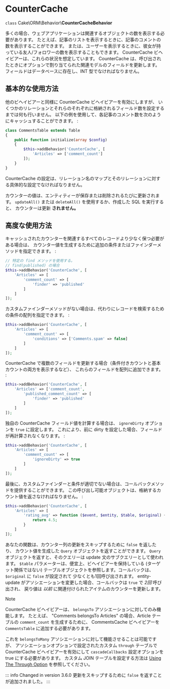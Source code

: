 # CounterCache

`class` Cake\\ORM\\Behavior\\**CounterCacheBehavior**

多くの場合、ウェブアプリケーションは関連するオブジェクトの数を表示する必要があります。
たとえば、記事のリストを表示するときに、記事のコメントの数を表示することができます。
または、ユーザーを表示するときに、彼女が持っている友人/フォロワーの数を表示することもできます。
CounterCache ビヘイビアーは、これらの状況を想定しています。
CounterCache は、呼び出されたときにオプションで割り当てられた関連モデルのフィールドを更新します。
フィールドはデータベースに存在し、INT 型でなければなりません。

## 基本的な使用方法

他のビヘイビアーと同様に CounterCache ビヘイビアーを有効にしますが、
いくつかのリレーションとそれらのそれぞれに格納されるフィールド数を設定するまでは何も行いません。
以下の例を使用して、各記事のコメント数を次のようにキャッシュすることができます。 :

``` php
class CommentsTable extends Table
{
    public function initialize(array $config)
    {
        $this->addBehavior('CounterCache', [
            'Articles' => ['comment_count']
        ]);
    }
}
```

CounterCache の設定は、リレーション名のマップとそのリレーションに対する具体的な設定でなければなりません。

カウンターの値は、エンティティーが保存または削除されるたびに更新されます。
`updateAll()` または `deleteAll()` を使用するか、作成した SQL を実行すると、
カウンターは更新 **されません。**

## 高度な使用方法

キャッシュされたカウンターを関連するすべてのレコードより少なく保つ必要がある場合は、
カウンター値を生成するために追加の条件またはファインダーメソッドを指定できます。 :

``` php
// 特定の find メソッドを使用する。
// find(published) の場合
$this->addBehavior('CounterCache', [
    'Articles' => [
        'comment_count' => [
            'finder' => 'published'
        ]
    ]
]);
```

カスタムファインダーメソッドがない場合は、代わりにレコードを検索するための条件の配列を指定できます。 :

``` php
$this->addBehavior('CounterCache', [
    'Articles' => [
        'comment_count' => [
            'conditions' => ['Comments.spam' => false]
        ]
    ]
]);
```

CounterCache で複数のフィールドを更新する場合（条件付きカウントと基本カウントの両方を表示するなど）、
これらのフィールドを配列に追加できます。 :

``` php
$this->addBehavior('CounterCache', [
    'Articles' => ['comment_count',
        'published_comment_count' => [
            'finder' => 'published'
        ]
    ]
]);
```

独自の CounterCache フィールド値を計算する場合は、 `ignoreDirty` オプションを
`true` に設定します。
これにより、前に dirty を設定した場合、フィールドが再計算されなくなります。 :

``` php
$this->addBehavior('CounterCache', [
    'Articles' => [
        'comment_count' => [
            'ignoreDirty' => true
        ]
    ]
]);
```

最後に、カスタムファインダーと条件が適切でない場合は、コールバックメソッドを提供することができます。
この呼び出し可能オブジェクトは、格納するカウント値を返さなければなりません。 :

``` php
$this->addBehavior('CounterCache', [
    'Articles' => [
        'rating_avg' => function ($event, $entity, $table, $original) {
            return 4.5;
        }
    ]
]);
```

あなたの関数は、カウンター列の更新をスキップするために `false` を返したり、
カウント値を生成した `Query` オブジェクトを返すことができます。
`Query` オブジェクトを返すと、そのクエリーは update 文のサブクエリーとして使われます。
`$table` パラメーターは、便宜上、ビヘイビアーを保持している (ターゲット関係ではない)
テーブルオブジェクトを参照します。コールバックは、 `$original` に `false` が設定されて
少なくとも1回呼び出されます。
entity-update がアソシエーションを変更した場合、コールバックは `true` で *2回* 呼び出され、
戻り値は *以前* に関連付けられたアイテムのカウンターを更新します。

> [!NOTE]
> CounterCache ビヘイビアーは、 `belongsTo` アソシエーションに対してのみ機能します。
> たとえば、 "Comments belongsTo Articles" の場合、Article テーブルの `comment_count`
> を生成するために、 CommentsCache ビヘイビアーを `CommentsTable` に追加する必要があります。
>
> これを `belongsToMany` アソシエーションに対して機能させることは可能ですが、
> アソシエーションオプションで設定されたカスタム `through` テーブルで CounterCache
> ビヘイビアーを有効にして `cascadeCallbacks` 設定オプションを true にする必要があります。
> カスタム JOIN テーブルを設定する方法は [Using The Through Option](../../orm/associations#using-the-through-option) を参照してください。

::: info Changed in version 3.6.0
更新をスキップするために `false` を返すことが追加されました。
:::
